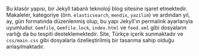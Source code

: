 Bu klasör yapısı, bir Jekyll tabanlı teknoloji blog sitesine işaret etmektedir. Makaleler, kategoriye (örn. `elasticsearch`, `mendix`, `yazilim`) ve ardından yıl, ay, gün formatında düzenlenmiş olup, bu yapı Jekyll'ın permalink ayarlarıyla uyumludur. `Gemfile`, `Gemfile.lock`, `index.html` ve `feed.xml` gibi dosyaların varlığı da bu tespiti desteklemektedir. Site, Türkçe içerik sunmaktadır ve `css/main.css` gibi dosyalarla özelleştirilmiş bir tasarıma sahip olduğu anlaşılmaktadır.